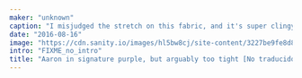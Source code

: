 ```yaml
---
maker: "unknown"
caption: "I misjudged the stretch on this fabric, and it's super clingy"
date: "2016-08-16"
image: "https://cdn.sanity.io/images/hl5bw8cj/site-content/3227be9fe8d84a9c1fa4891bb343571ec979a150-2048x2047.jpg"
intro: "FIXME_no_intro"
title: "Aaron in signature purple, but arguably too tight [No traducido]"
---
```



